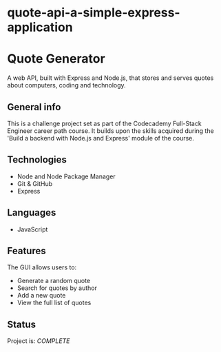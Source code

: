 # quote-api-a-simple-express-application
#  Quote Generator

A web API, built with Express and Node.js, that stores and serves quotes about computers, coding and technology.




## General info

 This is a challenge project set as part of the Codecademy Full-Stack Engineer career path course. It builds upon the skills acquired during the 'Build a backend with Node.js and Express' module of the course.

## Technologies

* Node and Node Package Manager
* Git & GitHub
* Express

## Languages

* JavaScript

## Features

The GUI allows users to:
* Generate a random quote
* Search for quotes by author
* Add a new quote
* View the full list of quotes


## Status

Project is: _COMPLETE_
